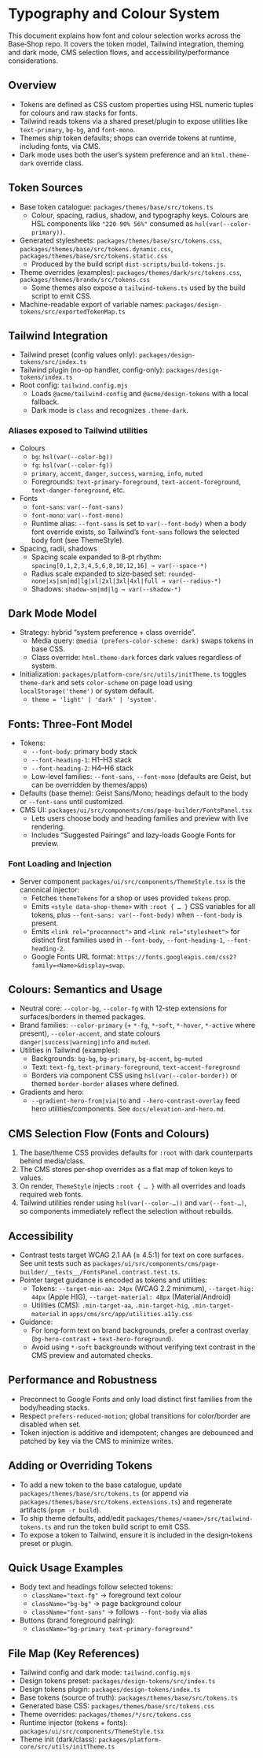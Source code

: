 # Typography and Colour System

This document explains how font and colour selection works across the Base‑Shop repo. It covers the token model, Tailwind integration, theming and dark mode, CMS selection flows, and accessibility/performance considerations.

## Overview

- Tokens are defined as CSS custom properties using HSL numeric tuples for colours and raw stacks for fonts.
- Tailwind reads tokens via a shared preset/plugin to expose utilities like `text-primary`, `bg-bg`, and `font-mono`.
- Themes ship token defaults; shops can override tokens at runtime, including fonts, via CMS.
- Dark mode uses both the user’s system preference and an `html.theme-dark` override class.

## Token Sources

- Base token catalogue: `packages/themes/base/src/tokens.ts`
  - Colour, spacing, radius, shadow, and typography keys. Colours are HSL components like `"220 90% 56%"` consumed as `hsl(var(--color-primary))`.
- Generated stylesheets: `packages/themes/base/src/tokens.css`, `packages/themes/base/src/tokens.dynamic.css`, `packages/themes/base/src/tokens.static.css`
  - Produced by the build script `dist-scripts/build-tokens.js`.
- Theme overrides (examples): `packages/themes/dark/src/tokens.css`, `packages/themes/brandx/src/tokens.css`
  - Some themes also expose a `tailwind-tokens.ts` used by the build script to emit CSS.
- Machine-readable export of variable names: `packages/design-tokens/src/exportedTokenMap.ts`

## Tailwind Integration

- Tailwind preset (config values only): `packages/design-tokens/src/index.ts`
- Tailwind plugin (no-op handler, config-only): `packages/design-tokens/index.ts`
- Root config: `tailwind.config.mjs`
  - Loads `@acme/tailwind-config` and `@acme/design-tokens` with a local fallback.
  - Dark mode is `class` and recognizes `.theme-dark`.

### Aliases exposed to Tailwind utilities

- Colours
  - `bg`: `hsl(var(--color-bg))`
  - `fg`: `hsl(var(--color-fg))`
  - `primary`, `accent`, `danger`, `success`, `warning`, `info`, `muted`
  - Foregrounds: `text-primary-foreground`, `text-accent-foreground`, `text-danger-foreground`, etc.
- Fonts
  - `font-sans`: `var(--font-sans)`
  - `font-mono`: `var(--font-mono)`
  - Runtime alias: `--font-sans` is set to `var(--font-body)` when a body font override exists, so Tailwind’s `font-sans` follows the selected body font (see ThemeStyle).
- Spacing, radii, shadows
  - Spacing scale expanded to 8‑pt rhythm: `spacing[0,1,2,3,4,5,6,8,10,12,16] → var(--space-*)`
  - Radius scale expanded to size‑based set: `rounded-none|xs|sm|md|lg|xl|2xl|3xl|4xl|full → var(--radius-*)`
  - Shadows: `shadow-sm|md|lg → var(--shadow-*)`

## Dark Mode Model

- Strategy: hybrid “system preference + class override”.
  - Media query: `@media (prefers-color-scheme: dark)` swaps tokens in base CSS.
  - Class override: `html.theme-dark` forces dark values regardless of system.
- Initialization: `packages/platform-core/src/utils/initTheme.ts` toggles `theme-dark` and sets `color-scheme` on page load using `localStorage('theme')` or system default.
  - `theme = 'light' | 'dark' | 'system'`.

## Fonts: Three‑Font Model

- Tokens:
  - `--font-body`: primary body stack
  - `--font-heading-1`: H1–H3 stack
  - `--font-heading-2`: H4–H6 stack
  - Low-level families: `--font-sans`, `--font-mono` (defaults are Geist, but can be overridden by themes/apps)
- Defaults (base theme): Geist Sans/Mono; headings default to the body or `--font-sans` until customized.
- CMS UI: `packages/ui/src/components/cms/page-builder/FontsPanel.tsx`
  - Lets users choose body and heading families and preview with live rendering.
  - Includes “Suggested Pairings” and lazy-loads Google Fonts for preview.

### Font Loading and Injection

- Server component `packages/ui/src/components/ThemeStyle.tsx` is the canonical injector:
  - Fetches `themeTokens` for a shop or uses provided `tokens` prop.
  - Emits `<style data-shop-theme>` with `:root { … }` CSS variables for all tokens, plus `--font-sans: var(--font-body)` when `--font-body` is present.
  - Emits `<link rel="preconnect">` and `<link rel="stylesheet">` for distinct first families used in `--font-body`, `--font-heading-1`, `--font-heading-2`.
  - Google Fonts URL format: `https://fonts.googleapis.com/css2?family=<Name>&display=swap`.

## Colours: Semantics and Usage

- Neutral core: `--color-bg`, `--color-fg` with 12‑step extensions for surfaces/borders in themed packages.
- Brand families: `--color-primary` (+ `*-fg`, `*-soft`, `*-hover`, `*-active` where present), `--color-accent`, and state colours `danger|success|warning|info` and `muted`.
- Utilities in Tailwind (examples):
  - Backgrounds: `bg-bg`, `bg-primary`, `bg-accent`, `bg-muted`
  - Text: `text-fg`, `text-primary-foreground`, `text-accent-foreground`
  - Borders via component CSS using `hsl(var(--color-border))` or themed `border-border` aliases where defined.
- Gradients and hero:
  - `--gradient-hero-from|via|to` and `--hero-contrast-overlay` feed hero utilities/components. See `docs/elevation-and-hero.md`.

## CMS Selection Flow (Fonts and Colours)

1. The base/theme CSS provides defaults for `:root` with dark counterparts behind media/class.
2. The CMS stores per‑shop overrides as a flat map of token keys to values.
3. On render, `ThemeStyle` injects `:root { … }` with all overrides and loads required web fonts.
4. Tailwind utilities render using `hsl(var(--color-…))` and `var(--font-…)`, so components immediately reflect the selection without rebuilds.

## Accessibility

- Contrast tests target WCAG 2.1 AA (≥ 4.5:1) for text on core surfaces. See unit tests such as `packages/ui/src/components/cms/page-builder/__tests__/FontsPanel.contrast.test.ts`.
- Pointer target guidance is encoded as tokens and utilities:
  - Tokens: `--target-min-aa: 24px` (WCAG 2.2 minimum), `--target-hig: 44px` (Apple HIG), `--target-material: 48px` (Material/Android)
  - Utilities (CMS): `.min-target-aa`, `.min-target-hig`, `.min-target-material` in `apps/cms/src/app/utilities.a11y.css`
- Guidance:
  - For long‑form text on brand backgrounds, prefer a contrast overlay (`bg-hero-contrast` + `text-hero-foreground`).
  - Avoid using `*-soft` backgrounds without verifying text contrast in the CMS preview and automated checks.

## Performance and Robustness

- Preconnect to Google Fonts and only load distinct first families from the body/heading stacks.
- Respect `prefers-reduced-motion`; global transitions for color/border are disabled when set.
- Token injection is additive and idempotent; changes are debounced and patched by key via the CMS to minimize writes.

## Adding or Overriding Tokens

- To add a new token to the base catalogue, update `packages/themes/base/src/tokens.ts` (or append via `packages/themes/base/src/tokens.extensions.ts`) and regenerate artifacts (`pnpm -r build`).
- To ship theme defaults, add/edit `packages/themes/<name>/src/tailwind-tokens.ts` and run the token build script to emit CSS.
- To expose a token to Tailwind, ensure it is included in the design‑tokens preset or plugin.

## Quick Usage Examples

- Body text and headings follow selected tokens:
  - `className="text-fg"` → foreground text colour
  - `className="bg-bg"` → page background colour
  - `className="font-sans"` → follows `--font-body` via alias
- Buttons (brand foreground pairing):
  - `className="bg-primary text-primary-foreground"`

## File Map (Key References)

- Tailwind config and dark mode: `tailwind.config.mjs`
- Design tokens preset: `packages/design-tokens/src/index.ts`
- Design tokens plugin: `packages/design-tokens/index.ts`
- Base tokens (source of truth): `packages/themes/base/src/tokens.ts`
- Generated base CSS: `packages/themes/base/src/tokens.css`
- Theme overrides: `packages/themes/*/src/tokens.css`
- Runtime injector (tokens + fonts): `packages/ui/src/components/ThemeStyle.tsx`
- Theme init (dark/class): `packages/platform-core/src/utils/initTheme.ts`
